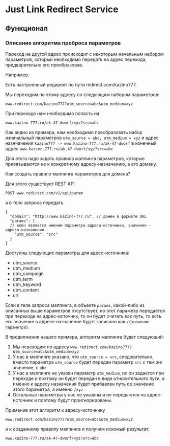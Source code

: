# Just Link Redirect Service

## Функционал 

### Описание алгоритма проброса параметров

Переход на другой адрес происходит с некоторым начальным набором параметров, который необходимо передать
на адрес перехода, предварительно его преобразовав.

Например. 

Есть настроенный редирект по пути redirect.com/kazino777.

Мы переходим по этому адресу со следующим набором параметров:

```
www.redirect.com/kazino777?utm_source=abc&utm_medium=xyz
```

При переходе нам необходимо попасть на 

```
www.kazino-777.ru/ak-47-dworf/xyz?src=abc
```

Как видно из примера, нам необходимо преобразовать набор изначальный параметров
`utm_source = abc, utm_medium = xyz` и адрес назнчачения `kazino777 -> www.kazino-777.ru/ak-47-dworf` 
в конечный адрес `www.kazino-777.ru/ak-47-dworf/xyz?src=abc`


Для этого надо задать правила маппинга параметров, которые привязываются не к конкретному адресу-назначению, а его
домену.


Как создать правило маппинга параметров для домена?

Для этого существует REST API

```
POST www.redirect.com/v1/api/param
```

а в тело запроса передать 

```json5
{
  "domain": "http://www.kazino-777.ru", // домен в формате URL
  "params": {
  // ключ является именем параметра адреса-источника, значение - адреса-назначения
    "utm_source": "src"
  }
}
```

Доступны следующие параметры для адрес-источника:

* utm_source
* utm_medium 
* utm_campaign
* utm_term 
* utm_keyword
* utm_content
* url

Если в теле запроса маппинга, в объекте `params`, какой-либо из описанных выше
параметров отсутствует, но этот параметр передается при переходе на адрес-источник,
 то он будет считать как путь, то есть его значение 
в адресе назначение будет записано как `/{значение параметра}`.

В продолжении нашего примера, алгоритм маппинга будет следующий:

1. Мы переходим по адресу 
`www.redirect.com/kazino777?utm_source=abc&utm_medium=xyz`
2. У нас в маппинге указано, что `utm_source = src`, следовательно, вместо параметра
`utm_source` будет передан параметр `src` с тем же значение, с `abc`.
3. У нас в маппинге не указан параметр `utm_medium`, но он задается при переходе и
поэтому он будет передан в виде относительного пути, а именно к адресу назначения
будет прибавлен путь со значение этого параметра, а именно `/xyz`
4. Остальные параметры у нас не указаны и не передаются на адрес-источник и поэтому
будут проигнорированы.

Применив этот алгоритм к адресу-источнику 
```
www.redirect.com/kazino777?utm_source=abc&utm_medium=xyz
```
и к созданному правилу маппинга и получим искомый результат:

```
www.kazino-777.ru/ak-47-dworf/xyz?src=abc
```